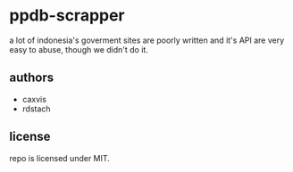 # ppdb-scrapper

a lot of indonesia's goverment sites are poorly written and it's API are very easy to abuse, though we didn't do it.

## authors

- caxvis
- rdstach

## license

repo is licensed under MIT.
